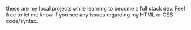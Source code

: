 these are my local projects while learning to become a full stack dev. Feel free to let me know if you see any issues regarding my HTML or CSS code/syntax. 
